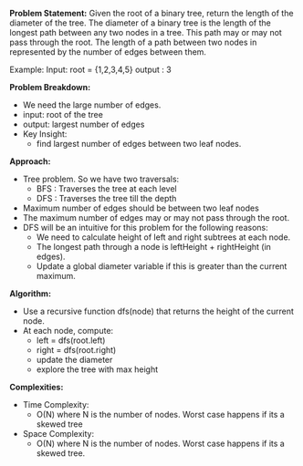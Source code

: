 **Problem Statement:**
Given the root of a binary tree, return the length of the diameter of the tree.
The diameter of a binary tree is the length of the longest path between any two nodes in a tree. This path may or may not pass through the root.
The length of a path between two nodes in represented by the number of edges between them.

Example: 
    Input: root = {1,2,3,4,5} output : 3

**Problem Breakdown:**
- We need the large number of edges. 
- input: root of the tree
- output: largest number of edges
- Key Insight:
  - find largest number of edges between two leaf nodes.

**Approach:**
- Tree problem. So we have two traversals:
    - BFS : Traverses the tree at each level
    - DFS : Traverses the tree till the depth 
- Maximum number of edges should be between two leaf nodes
- The maximum number of edges may or may not pass through the root. 
- DFS will be an intuitive for this problem for the following reasons:
  - We need to calculate height of left and right subtrees at each node.
  - The longest path through a node is leftHeight + rightHeight (in edges).
  - Update a global diameter variable if this is greater than the current maximum.

**Algorithm:**
- Use a recursive function dfs(node) that returns the height of the current node.
- At each node, compute:
  - left = dfs(root.left)
  - right = dfs(root.right)
  - update the diameter
  - explore the tree with max height

**Complexities:**
- Time Complexity:
  - O(N) where N is the number of nodes. Worst case happens if its a skewed tree
- Space Complexity:
  - O(N) where N is the number of nodes. Worst case happens if its a skewed tree.
